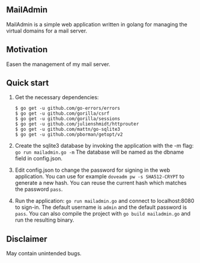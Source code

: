 ## MailAdmin

MailAdmin is a simple web application written in golang for managing
the virtual domains for a mail server.

## Motivation

Easen the management of my mail server.

## Quick start

1. Get the necessary dependencies:

   ```
   $ go get -u github.com/go-errors/errors
   $ go get -u github.com/gorilla/csrf
   $ go get -u github.com/gorilla/sessions
   $ go get -u github.com/julienshmidt/httprouter
   $ go get -u github.com/mattn/go-sqlite3
   $ go get -u github.com/pborman/getopt/v2
   ```

2. Create the sqlite3 database by invoking the application with the -m
   flag: ```go run mailadmin.go -m``` The database will be named as
   the dbname field in config.json.

3. Edit config.json to change the password for signing in the web
   application. You can use for example ```doveadm pw -s
   SHA512-CRYPT``` to generate a new hash. You can reuse the current
   hash which matches the password ```pass```.

4. Run the application: ```go run mailadmin.go``` and connect to
   localhost:8080 to sign-in. The default username is ```admin``` and
   the default password is ```pass```. You can also compile the
   project with ```go build mailadmin.go``` and run the resulting
   binary.

## Disclaimer

May contain unintended bugs.
